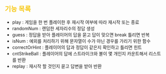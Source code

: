 ## <span style="color:#F7C815">기능 목록</span>

- play : 게임을 한 번 플레이한 후 재시작 여부에 따라 재시작 또는 종료
- randomNum : 랜덤한 세자리수의 정답 생성
- guess : 정답을 받아 플레이어의 답을 묻고 답이 맞으면 break 틀리면 반복
- isNum : 예외를 처리하기 위해 문자열이 수가 아닌 경우를 가리기 위한 함수
- correctOrHint : 플레이어의 답과 정답이 같은지 확인하고 틀리면 힌트
- cntStrikeBall : 플레이어의 답에 스트라이크와 볼이 몇 개인지 카운트해서 리스트를 반환
- replay : 재시작 할 것인지 묻고 답변을 받아 반환
